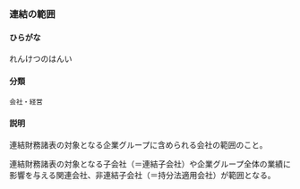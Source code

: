 <div style="display:none;">

## [あ行](securities-terms?id=あ行)
## [か行](securities-terms?id=か行)
## [さ行](securities-terms?id=さ行)
## [た行](securities-terms?id=た行)
## [な行](securities-terms?id=な行)
## [は行](securities-terms?id=は行)
## [ま行](securities-terms?id=ま行)
## [や行](securities-terms?id=や行)
## [ら行](securities-terms?id=ら行)

</div>

### 連結の範囲

#### ひらがな

れんけつのはんい

#### 分類

`会社・経営`

#### 説明

連結財務諸表の対象となる企業グループに含められる会社の範囲のこと。
 
連結財務諸表の対象となる子会社（＝連結子会社）や企業グループ全体の業績に影響を与える関連会社、非連結子会社（＝持分法適用会社）が範囲となる。

<div style="display:none;">

## [わ行](securities-terms?id=わ行)
## [英数字・記号](securities-terms?id=英数字・記号)

</div>

